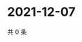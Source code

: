 # 2021-12-07

共 0 条

<!-- BEGIN WEIBO -->
<!-- 最后更新时间 Tue Dec 07 2021 05:00:37 GMT+0800 (China Standard Time) -->

<!-- END WEIBO -->
